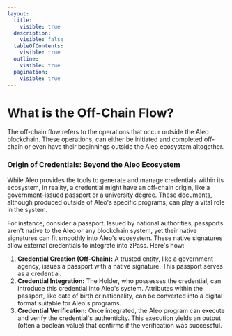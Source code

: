 ```yaml
---
layout:
  title:
    visible: true
  description:
    visible: false
  tableOfContents:
    visible: true
  outline:
    visible: true
  pagination:
    visible: true
---
```


# What is the Off-Chain Flow?

The off-chain flow refers to the operations that occur outside the Aleo blockchain. These operations, can either be initiated and completed off-chain or even have their beginnings outside the Aleo ecosystem altogether.

### **Origin of Credentials: Beyond the Aleo Ecosystem**

While Aleo provides the tools to generate and manage credentials within its ecosystem, in reality, a credential might have an off-chain origin, like a government-issued passport or a university degree. These documents, although produced outside of Aleo's specific programs, can play a vital role in the system.

For instance, consider a passport. Issued by national authorities, passports aren't native to the Aleo or any blockchain system, yet their native signatures can fit smoothly into Aleo's ecosystem. These native signatures allow external credentials to integrate into zPass. Here's how:

1. **Credential Creation (Off-Chain):** A trusted entity, like a government agency, issues a passport with a native signature. This passport serves as a credential.
2. **Credential Integration:** The Holder, who possesses the credential, can introduce this credential into Aleo's system. Attributes within the passport, like date of birth or nationality, can be converted into a digital format suitable for Aleo's programs.
3. **Credential Verification:** Once integrated, the Aleo program can execute and verify the credential's authenticity. This execution yields an output (often a boolean value) that confirms if the verification was successful.
